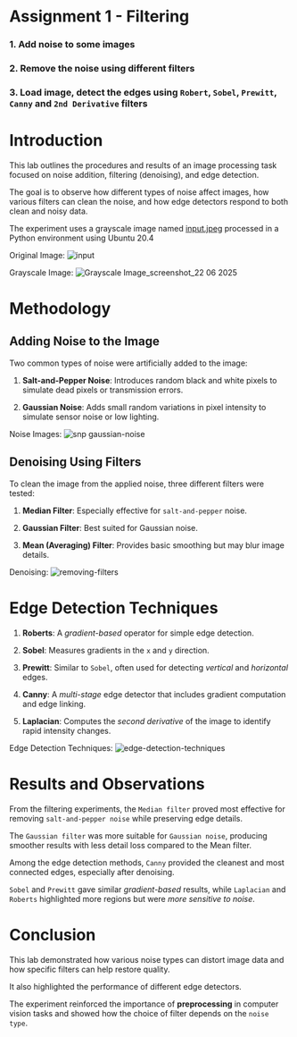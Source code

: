 # Assignment 1 - Filtering

### 1. Add noise to some images
### 2. Remove the noise using different filters
### 3. Load image, detect the edges using `Robert`, `Sobel`, `Prewitt`, `Canny` and `2nd Derivative` filters

# Introduction

This lab outlines the procedures and results 
of an image processing task focused on noise addition, 
filtering (denoising), and edge detection. 

The goal is to observe how different types of noise affect images, 
how various filters can clean the noise, 
and how edge detectors respond to both clean and noisy data. 

The experiment uses a grayscale image named [input.jpeg](./input.jpeg) 
processed in a Python environment using Ubuntu 20.4


Original Image:
![input](https://github.com/user-attachments/assets/41a7f0d9-f507-47cc-9755-a0d98bc40772)


Grayscale Image:
![Grayscale Image_screenshot_22 06 2025](https://github.com/user-attachments/assets/46525316-67ef-41d8-b3c7-fe1cadb8d44c)



# Methodology

## Adding Noise to the Image

Two common types of noise were artificially added to the image:

1. **Salt-and-Pepper Noise**: Introduces random black and white 
pixels to simulate dead pixels or transmission errors.

2. **Gaussian Noise**: Adds small random variations in pixel 
intensity to simulate sensor noise or low lighting.

Noise Images:
![snp gaussian-noise](https://github.com/user-attachments/assets/2ee56def-c5cd-4e33-a1ba-260b5f6e19c7)


## Denoising Using Filters

To clean the image from the applied noise, 
three different filters were tested:

1. **Median Filter**: Especially effective for `salt-and-pepper` noise.

2. **Gaussian Filter**: Best suited for Gaussian noise.

3. **Mean (Averaging) Filter**: Provides basic smoothing but may blur image details.

Denoising:
![removing-filters](https://github.com/user-attachments/assets/4e05fe43-f858-430e-b760-62ec6684ca20)



# Edge Detection Techniques

1. **Roberts**: A *gradient-based* operator for simple edge detection.

2. **Sobel**: Measures gradients in the `x` and `y` direction.

3. **Prewitt**: Similar to `Sobel`, often used for detecting *vertical* and *horizontal* edges.

4. **Canny**: A *multi-stage* edge detector that includes gradient computation and edge linking.

5. **Laplacian**: Computes the *second derivative* of the image to identify rapid intensity changes.


Edge Detection Techniques:
![edge-detection-techniques](https://github.com/user-attachments/assets/16235d3c-faf3-483b-95ed-d1aba87cff7d)



# Results and Observations

From the filtering experiments, the `Median filter` proved most effective for removing 
`salt-and-pepper noise` while preserving edge details. 

The `Gaussian filter` was more suitable for `Gaussian noise`, 
producing smoother results with less detail loss compared to the Mean filter.

Among the edge detection methods, `Canny` provided the cleanest and 
most connected edges, especially after denoising. 

`Sobel` and `Prewitt` gave similar *gradient-based* results,
while `Laplacian` and `Roberts` highlighted more regions but 
were *more sensitive to noise*.


# Conclusion

This lab demonstrated how various noise types can distort image data
and how specific filters can help restore quality. 

It also highlighted the performance of different edge detectors.

The experiment reinforced the importance of **preprocessing** 
in computer vision tasks and showed how the choice of filter depends on the `noise type`.


